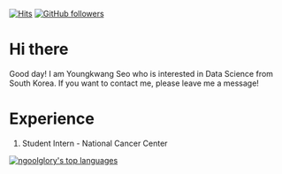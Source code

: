 [![Hits](https://hits.seeyoufarm.com/api/count/incr/badge.svg?url=https%3A%2F%2Fgithub.com%2Fngoolglory&count_bg=%2379C83D&title_bg=%23555555&icon=&icon_color=%23E7E7E7&title=hits&edge_flat=false)](https://hits.seeyoufarm.com) [![GitHub followers](https://img.shields.io/github/followers/ngoolglory.svg?style=social&label=Follow&maxAge=2592000)](https://github.com/ngoolglory?tab=followers)

# Hi there  
Good day! I am Youngkwang Seo who is interested in Data Science from South Korea.
If you want to contact me, please leave me a message!

# Experience
1. Student Intern - National Cancer Center  

[![ngoolglory's top languages](https://github-readme-stats.vercel.app/api/top-langs/?username=ngoolglory&theme=blue-green)](https://github.com/ngoolglory/github-readme-stats)
